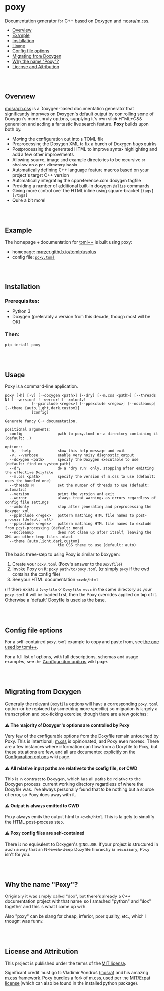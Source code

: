 # poxy
Documentation generator for C++ based on Doxygen and [mosra/m.css](https://mcss.mosra.cz/).

 - [Overview](#overview)
 - [Example](#example)
 - [Installation](#installation)
 - [Usage](#usage)
 - [Config file options](#config-file-options)
 - [Migrating from Doxygen](#migrating-from-doxygen)
 - [Why the name "Poxy"?](#why-the-name-poxy)
 - [License and Attribution](#license-and-attribution)
 
<br><br>

## Overview
[mosra/m.css] is a Doxygen-based documentation generator that significantly improves on Doxygen's default output
by controlling some of Doxygen's more unruly options, supplying it's own slick HTML+CSS generation and adding
a fantastic live search feature. **Poxy** builds upon both by:
- Moving the configuration out into a TOML file
- Preprocessing the Doxygen XML to fix a bunch of Doxygen _~~bugs~~_ quirks
- Postprocessing the generated HTML to improve syntax highlighting and add a few other improvements
- Allowing source, image and example directories to be recursive or shallow on a per-directory basis
- Automatically defining C++ language feature macros based on your project's target C++ version
- Automatically integrating the cppreference.com doxygen tagfile
- Providing a number of additional built-in doxygen `@alias` commands
- Giving more control over the HTML inline using square-bracket `[tags][/tags]`
- Quite a bit more!

<br><br>

## Example
The homepage + documentation for [toml++] is built using poxy:
- homepage: [marzer.github.io/tomlplusplus](https://marzer.github.io/tomlplusplus/)
- config file: [`poxy.toml`](https://github.com/marzer/tomlplusplus/blob/master/docs/poxy.toml)

<br><br>

## Installation
### Prerequisites:
- Python 3
- Doxygen (preferably a version from this decade, though most will be OK)
### Then:
```sh
pip install poxy
```

<br><br>

## Usage
Poxy is a command-line application.
```
poxy [-h] [-v] [--doxygen <path>] [--dry] [--m.css <path>] [--threads N] [--version] [--werror] [--xmlonly]
            [--ppinclude <regex>] [--ppexclude <regex>] [--nocleanup] [--theme {auto,light,dark,custom}]
            [config]

Generate fancy C++ documentation.

positional arguments:
  config                path to poxy.toml or a directory containing it (default: .)

options:
  -h, --help            show this help message and exit
  -v, --verbose         enable very noisy diagnostic output
  --doxygen <path>      specify the Doxygen executable to use (default: find on system path)
  --dry                 do a 'dry run' only, stopping after emitting the effective Doxyfile
  --m.css <path>        specify the version of m.css to use (default: uses the bundled one)
  --threads N           set the number of threads to use (default: automatic)
  --version             print the version and exit
  --werror              always treat warnings as errors regardless of config file settings
  --xmlonly             stop after generating and preprocessing the Doxygen xml
  --ppinclude <regex>   pattern matching HTML file names to post-process (default: all)
  --ppexclude <regex>   pattern matching HTML file names to exclude from post-processing (default: none)
  --nocleanup           does not clean up after itself, leaving the XML and other temp files intact
  --theme {auto,light,dark,custom}
                        the CSS theme to use (default: auto)
```
The basic three-step to using Poxy is similar to Doxygen:
1. Create your `poxy.toml` (Poxy's answer to the `Doxyfile`)
2. Invoke Poxy on it: `poxy path/to/poxy.toml` (or simply `poxy` if the cwd contains the config file)
3. See your HTML documentation `<cwd>/html`

ℹ&#xFE0F; If there exists a `Doxyfile` or `Doxyfile-mcss` in the same directory as your `poxy.toml` it will be loaded
first, then the Poxy overrides applied on top of it. Otherwise a 'default' Doxyfile is used as the base.

<br><br>

## Config file options

For a self-contained `poxy.toml` example to copy and paste from, see [the one used by toml++](https://github.com/marzer/tomlplusplus/blob/master/docs/poxy.toml).

For a full list of options, with full descriptions, schemas and usage examples, see the [Configuration options] wiki page.

<br><br>

## Migrating from Doxygen
Generally the relevant `Doxyfile` options will have a corresponding `poxy.toml` option
(or be replaced by something more specific) so migration is largely a transcription and box-ticking exercise,
though there are a few gotchas:

#### **⚠&#xFE0F; The majority of Doxygen's options are controlled by Poxy**
Very few of the configurable options from the Doxyfile remain untouched by Poxy. This is intentional;
[m.css] is opinionated, and Poxy even moreso. There are a few instances where information can flow from a Doxyfile to
Poxy, but these situations are few, and all are documented explicitly on the [Configuration options] wiki page.

#### **⚠&#xFE0F; All relative input paths are relative to the config file, _not_ CWD**
This is in contrast to Doxygen, which has all paths be relative to the Doxygen process' current working directory
regardless of where the Doxyfile was. I've always personally found that to be nothing but a source of error,
so Poxy does away with it.

#### **⚠&#xFE0F; Output is always emitted to CWD**
Poxy always emits the output html to `<cwd>/html`. This is largely to simplify the HTML post-process step.

#### **⚠&#xFE0F; Poxy config files are self-contained**
There is no equivalent to Doxygen's `@INCLUDE`. If your project is structured in such a way that an N-levels-deep
Doxyfile hierarchy is necessary, Poxy isn't for you.

<br><br>

## Why the name "Poxy"?

Originally it was simply called "dox", but there's already a C++ documentation project with that name, so I smashed
"python" and "dox" together and this is what I came up with.

Also "poxy" can be slang for cheap, inferior, poor quality, etc., which I thought was funny.

<br><br>

## License and Attribution
This project is published under the terms of the [MIT license](https://github.com/marzer/poxy/blob/main/LICENSE.txt).

Significant credit must go to Vladimír Vondruš ([mosra]) and his amazing [m.css] framework. Poxy bundles a fork of m.css, used per the [MIT/Expat license](https://github.com/mosra/m.css/blob/master/COPYING) (which can also be found in the installed python package).

[m.css]: https://mcss.mosra.cz/documentation/doxygen/
[mosra]: https://github.com/mosra
[mosra/m.css]: https://mcss.mosra.cz/documentation/doxygen/
[toml++]: https://marzer.github.io/tomlplusplus/
[C++ feature test macros]: https://en.cppreference.com/w/cpp/feature_test
[Configuration options]: https://github.com/marzer/poxy/wiki/Configuration-options
